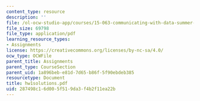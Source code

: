 ```yaml
---
content_type: resource
description: ''
file: /ol-ocw-studio-app/courses/15-063-communicating-with-data-summer-2003/287498c16d005f519da3f4b2f11ea22b_hw1solutions.pdf
file_size: 69798
file_type: application/pdf
learning_resource_types:
- Assignments
license: https://creativecommons.org/licenses/by-nc-sa/4.0/
ocw_type: OCWFile
parent_title: Assignments
parent_type: CourseSection
parent_uid: 1a896beb-e81d-7d65-b86f-5f90ebdeb385
resourcetype: Document
title: hw1solutions.pdf
uid: 287498c1-6d00-5f51-9da3-f4b2f11ea22b
---
```

